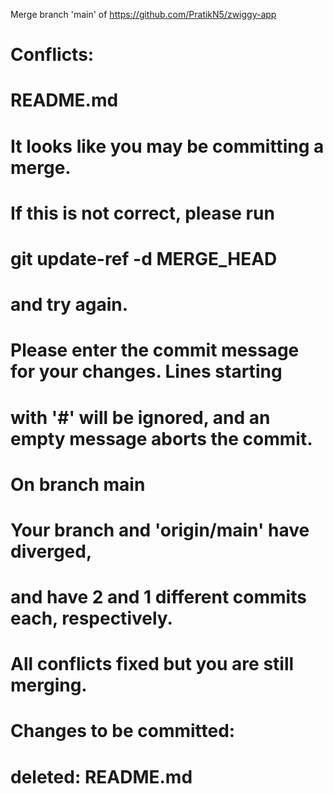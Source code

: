 Merge branch 'main' of https://github.com/PratikN5/zwiggy-app

# Conflicts:
#	README.md
#
# It looks like you may be committing a merge.
# If this is not correct, please run
#	git update-ref -d MERGE_HEAD
# and try again.


# Please enter the commit message for your changes. Lines starting
# with '#' will be ignored, and an empty message aborts the commit.
#
# On branch main
# Your branch and 'origin/main' have diverged,
# and have 2 and 1 different commits each, respectively.
#
# All conflicts fixed but you are still merging.
#
# Changes to be committed:
#	deleted:    README.md
#
